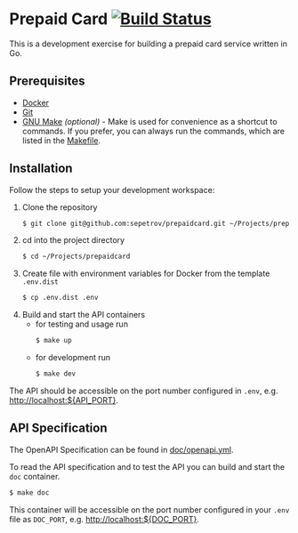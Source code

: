 # Prepaid Card [![Build Status](https://travis-ci.org/sepetrov/prepaidcard.svg?branch=master)](https://travis-ci.org/sepetrov/prepaidcard)

This is a development exercise for building a prepaid card service written in Go.

## Prerequisites

* [Docker](https://www.docker.com/)
* [Git](https://git-scm.com/)
* [GNU Make](https://www.gnu.org/software/make/) *(optional)* - Make is used for convenience as a shortcut to commands.
If you prefer, you can always run the commands, which are listed in the [Makefile](Makefile).


## Installation

Follow the steps to setup your development workspace:
1. Clone the repository
    ```bash
    $ git clone git@github.com:sepetrov/prepaidcard.git ~/Projects/prepaidcard
    ```
1. cd into the project directory
    ```bash
    $ cd ~/Projects/prepaidcard
    ```
1. Create file with environment variables for Docker from the template `.env.dist`
    ```bash
    $ cp .env.dist .env
    ``` 
1. Build and start the API containers
    - for testing and usage run
        ```bash
        $ make up
        ```
    - for development run
        ```bash
        $ make dev
        ```

The API should be accessible on the port number configured in `.env`,
e.g. [http://localhost:${API_PORT}](http://localhost:8080).


## API Specification

The OpenAPI Specification can be found in [doc/openapi.yml](doc/openapi.yml). 

To read the API specification and to test the API you can build and start the `doc` container.
```bash
$ make doc
```

This container will be accessible on the port number configured in your `.env` file as `DOC_PORT`,
e.g. [http://localhost:${DOC_PORT}](http://localhost:8081).